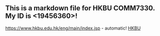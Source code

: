 ## This is a markdown file for HKBU COMM7330. My ID is <19456360>!
https://www.hkbu.edu.hk/eng/main/index.jsp - automatic!
[HKBU](https://www.hkbu.edu.hk/eng/main/index.jsp)
